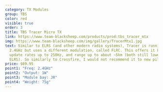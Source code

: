 ```yaml
---
category: TX Modules
group: TBS
color: red
visible: true
order: 3
title: TBS Tracer Micro TX
link: https://www.team-blacksheep.com/products/prod:tbs_tracer_mtx
img: https://www.team-blacksheep.com/img/gallery/TracerMtx1.jpg
text: Similar to ELRS (and other modern radio systems), Tracer is running on
  2.4GHz but uses a different modulation, called FLRC. This offers it higher
  update rates up to 250Hz, and range up to about ~5km (both still lower than
  ELRS). So similarly to Crossfire, I would not recommend it to new pilots
price: $69.95
point1: "Freq: 2.4GHz"
point2: "Output: 1W"
point3: "Module bay: JR"
point4: "Weight: 75g"
---
```

